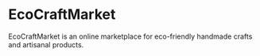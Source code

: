 # EcoCraftMarket
EcoCraftMarket is an online marketplace for eco-friendly handmade crafts and artisanal products.
